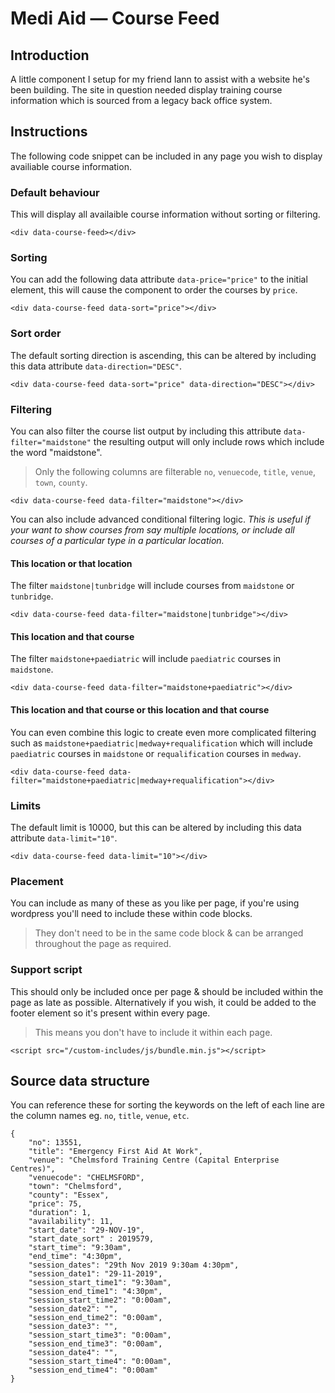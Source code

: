 # Medi Aid — Course Feed

## Introduction

A little component I setup for my friend Iann to assist with a website he's been building. The site in question needed display training course information which is sourced from a legacy back office system.

## Instructions

The following code snippet can be included in any page you wish to display availiable course information.

### Default behaviour

This will display all availaible course information without sorting or filtering.

```
<div data-course-feed></div>
```

### Sorting

You can add the following data attribute `data-price="price"` to the initial element, this will cause the component to order the courses by `price`.

```
<div data-course-feed data-sort="price"></div>
```

### Sort order

The default sorting direction is ascending, this can be altered by including this data attribute `data-direction="DESC"`.

```
<div data-course-feed data-sort="price" data-direction="DESC"></div>
```

### Filtering

You can also filter the course list output by including this attribute `data-filter="maidstone"` the resulting output will only include rows which include the word "maidstone".

> Only the following columns are filterable `no`, `venuecode`, `title`, `venue`, `town`, `county`.

```
<div data-course-feed data-filter="maidstone"></div>
```

You can also include advanced conditional filtering logic. _This is useful if your want to show courses from say multiple locations, or include all courses of a particular type in a particular location._

#### This location or that location

The filter `maidstone|tunbridge` will include courses from `maidstone` or `tunbridge`.

```
<div data-course-feed data-filter="maidstone|tunbridge"></div>
```

#### This location and that course

The filter `maidstone+paediatric` will include `paediatric` courses in `maidstone`.

```
<div data-course-feed data-filter="maidstone+paediatric"></div>
```

#### This location and that course or this location and that course

You can even combine this logic to create even more complicated filtering such as `maidstone+paediatric|medway+requalification` which will include `paediatric` courses in `maidstone` or `requalification` courses in `medway`.

```
<div data-course-feed data-filter="maidstone+paediatric|medway+requalification"></div>
```

### Limits

The default limit is 10000, but this can be altered by including this data attribute `data-limit="10"`.

```
<div data-course-feed data-limit="10"></div>
```

### Placement

You can include as many of these as you like per page, if you're using wordpress you'll need to include these within code blocks.

> They don't need to be in the same code block & can be arranged throughout the page as required.

### Support script

This should only be included once per page & should be included within the page as late as possible. Alternatively if you wish, it could be added to the footer element so it's present within every page.

> This means you don't have to include it within each page.

```
<script src="/custom-includes/js/bundle.min.js"></script>
```

## Source data structure

You can reference these for sorting the keywords on the left of each line are the column names eg. `no`, `title`, `venue`, `etc`.

```
{
    "no": 13551,
    "title": "Emergency First Aid At Work",
    "venue": "Chelmsford Training Centre (Capital Enterprise Centres)",
    "venuecode": "CHELMSFORD",
    "town": "Chelmsford",
    "county": "Essex",
    "price": 75,
    "duration": 1,
    "availability": 11,
    "start_date": "29-NOV-19",
    "start_date_sort" : 2019579,
    "start_time": "9:30am",
    "end_time": "4:30pm",
    "session_dates": "29th Nov 2019 9:30am 4:30pm",
    "session_date1": "29-11-2019",
    "session_start_time1": "9:30am",
    "session_end_time1": "4:30pm",
    "session_start_time2": "0:00am",
    "session_date2": "",
    "session_end_time2": "0:00am",
    "session_date3": "",
    "session_start_time3": "0:00am",
    "session_end_time3": "0:00am",
    "session_date4": "",
    "session_start_time4": "0:00am",
    "session_end_time4": "0:00am"
}
```
